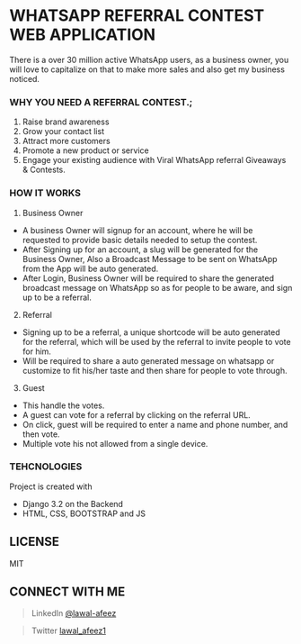 # WHATSAPP REFERRAL CONTEST WEB APPLICATION

There is a over 30 million active WhatsApp users, as a business owner, you will love to capitalize on that to make
more sales and also get my business noticed.

### WHY YOU NEED A REFERRAL CONTEST.;
1. Raise brand awareness
2. Grow your contact list
3. Attract more customers
4. Promote a new product or service
5. Engage your existing audience with Viral WhatsApp referral Giveaways & Contests.

### HOW IT WORKS
1. Business Owner
- A business Owner will signup for an account, where he will be requested to provide basic details needed to setup the contest.
- After Signing up for an account, a slug will be generated for the Business Owner, Also a Broadcast Message to be sent on WhatsApp from the App will be auto generated.
- After Login, Business Owner will be required to share the generated broadcast message on WhatsApp so as for people to be aware, and sign up to be a referral.

2. Referral
- Signing up to be a referral, a unique shortcode will be auto generated for the referral, which will be used by the referral to  invite people to vote for him.
- Will be required to share a auto generated message on whatsapp or customize to fit his/her taste and then share for people to vote through.

3. Guest
- This handle the votes.
- A guest can vote for a referral by clicking on the referral URL.
- On click, guest will be required to enter a name and phone number, and then vote.
- Multiple vote his not allowed from a single device.


### TEHCNOLOGIES
Project is created with 
- Django 3.2 on the Backend
- HTML, CSS, BOOTSTRAP and JS

## LICENSE
MIT

## CONNECT WITH ME
> LinkedIn [@lawal-afeez](https://www.linkedin.com/in/lawal-afeez/)

> Twitter [lawal_afeez1](https://twitter.com/lawal_afeez1)